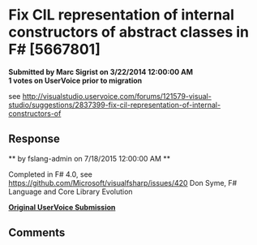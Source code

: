 # Fix CIL representation of internal constructors of abstract classes in F# [5667801] #

**Submitted by Marc Sigrist on 3/22/2014 12:00:00 AM**  
**1 votes on UserVoice prior to migration**  

see http://visualstudio.uservoice.com/forums/121579-visual-studio/suggestions/2837399-fix-cil-representation-of-internal-constructors-of



## Response ##
** by fslang-admin on 7/18/2015 12:00:00 AM **

Completed in F# 4.0, see https://github.com/Microsoft/visualfsharp/issues/420
Don Syme, F# Language and Core Library Evolution


**[Original UserVoice Submission](https://fslang.uservoice.com/forums/245727-f-language/suggestions/5667801)**


## Comments ##

